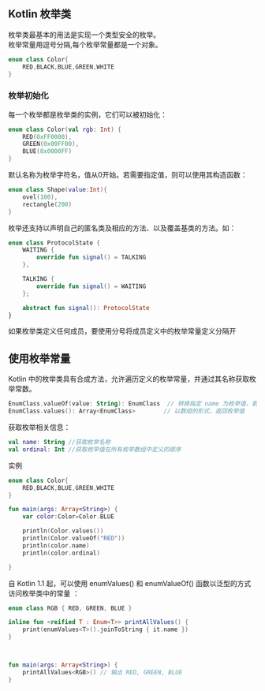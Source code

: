 ## Kotlin 枚举类
枚举类最基本的用法是实现一个类型安全的枚举。<br>
枚举常量用逗号分隔,每个枚举常量都是一个对象。
``` kotlin
enum class Color{
    RED,BLACK,BLUE,GREEN,WHITE
}
```

### 枚举初始化
每一个枚举都是枚举类的实例，它们可以被初始化：
``` kotlin
enum class Color(val rgb: Int) {
    RED(0xFF0000),
    GREEN(0x00FF00),
    BLUE(0x0000FF)
}
```
默认名称为枚举字符名，值从0开始。若需要指定值，则可以使用其构造函数：
``` kotlin
enum class Shape(value:Int){
    ovel(100),
    rectangle(200)
}
```
枚举还支持以声明自己的匿名类及相应的方法、以及覆盖基类的方法。如：
``` kotlin
enum class ProtocolState {
    WAITING {
        override fun signal() = TALKING
    },

    TALKING {
        override fun signal() = WAITING
    };

    abstract fun signal(): ProtocolState
}
```
如果枚举类定义任何成员，要使用分号将成员定义中的枚举常量定义分隔开

## 使用枚举常量
Kotlin 中的枚举类具有合成方法，允许遍历定义的枚举常量，并通过其名称获取枚举常数。
``` kotlin
EnumClass.valueOf(value: String): EnumClass  // 转换指定 name 为枚举值，若未匹配成功，会抛出IllegalArgumentException
EnumClass.values(): Array<EnumClass>        // 以数组的形式，返回枚举值
```
获取枚举相关信息：
``` kotlin
val name: String //获取枚举名称
val ordinal: Int //获取枚举值在所有枚举数组中定义的顺序
```
实例
``` kotlin
enum class Color{
    RED,BLACK,BLUE,GREEN,WHITE
}

fun main(args: Array<String>) {
    var color:Color=Color.BLUE

    println(Color.values())
    println(Color.valueOf("RED"))
    println(color.name)
    println(color.ordinal)

}
```
自 Kotlin 1.1 起，可以使用 enumValues<T>() 和 enumValueOf<T>() 函数以泛型的方式访问枚举类中的常量 ：
``` kotlin
enum class RGB { RED, GREEN, BLUE }

inline fun <reified T : Enum<T>> printAllValues() {
    print(enumValues<T>().joinToString { it.name })
}



fun main(args: Array<String>) {
    printAllValues<RGB>() // 输出 RED, GREEN, BLUE
}
```
